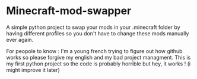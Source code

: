 # Minecraft-mod-swapper
A simple python project to swap your mods in your .minecraft folder by having different profiles so you don't have to change these mods manually ever again.

For peopole to know : I'm a young french trying to figure out how github works so please forgive my english and my bad project managment.
This is my first python project so the code is probably horrible but hey, it works ! (i might improve it later)
